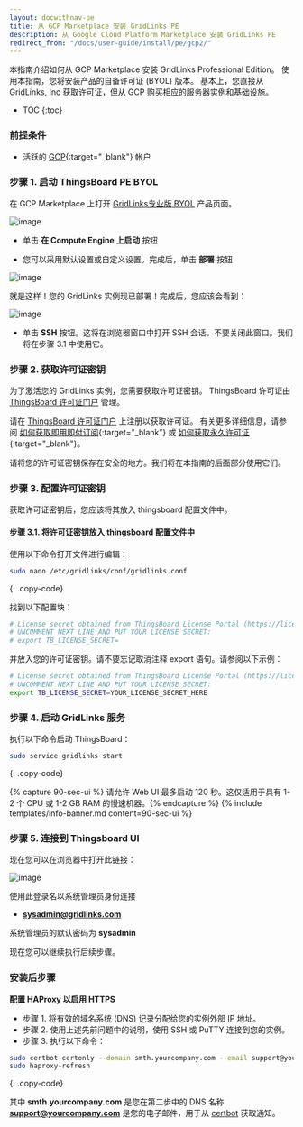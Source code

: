```yaml
---
layout: docwithnav-pe
title: 从 GCP Marketplace 安装 GridLinks PE
description: 从 Google Cloud Platform Marketplace 安装 GridLinks PE
redirect_from: "/docs/user-guide/install/pe/gcp2/"
---
```


本指南介绍如何从 GCP Marketplace 安装 GridLinks Professional Edition。
使用本指南，您将安装产品的自备许可证 (BYOL) 版本。
基本上，您直接从 GridLinks, Inc 获取许可证，但从 GCP 购买相应的服务器实例和基础设施。

* TOC
{:toc}

### 前提条件

- 活跃的 [GCP](https://cloud.google.com/){:target="_blank"} 帐户

### 步骤 1. 启动 ThingsBoard PE BYOL

在 GCP Marketplace 上打开 [ GridLinks专业版 BYOL](https://console.cloud.google.com/marketplace/details/thingsboard-public/thingsboard-pe) 产品页面。

![image](/images/user-guide/install/gcp-marketplace-pe/launch.png)

- 单击 **在 Compute Engine 上启动** 按钮

- 您可以采用默认设置或自定义设置。完成后，单击 **部署** 按钮

![image](/images/user-guide/install/gcp-marketplace-pe/deploy.png)

就是这样！您的 GridLinks 实例现已部署！完成后，您应该会看到：

![image](/images/user-guide/install/gcp-marketplace-pe/ssh.png)

- 单击 **SSH** 按钮。这将在浏览器窗口中打开 SSH 会话。不要关闭此窗口。我们将在步骤 3.1 中使用它。

### 步骤 2. 获取许可证密钥

为了激活您的 GridLinks 实例，您需要获取许可证密钥。
ThingsBoard 许可证由 [ThingsBoard 许可证门户](https://license.docs.codingas.com/signup) 管理。

请在 [ThingsBoard 许可证门户](https://license.docs.codingas.com/signup) 上注册以获取许可证。
有关更多详细信息，请参阅 [如何获取即用即付订阅](https://www.youtube.com/watch?v=dK-QDFGxWek){:target="_blank"} 或 [如何获取永久许可证](https://www.youtube.com/watch?v=GPe0lHolWek){:target="_blank"}。

请将您的许可证密钥保存在安全的地方。我们将在本指南的后面部分使用它们。

### 步骤 3. 配置许可证密钥

获取许可证密钥后，您应该将其放入 thingsboard 配置文件中。

#### 步骤 3.1. 将许可证密钥放入 thingsboard 配置文件中

使用以下命令打开文件进行编辑：

```bash 
sudo nano /etc/gridlinks/conf/gridlinks.conf
```
{: .copy-code}

找到以下配置块：

```bash
# License secret obtained from ThingsBoard License Portal (https://license.docs.codingas.com)
# UNCOMMENT NEXT LINE AND PUT YOUR LICENSE SECRET:
# export TB_LICENSE_SECRET=
```

并放入您的许可证密钥。请不要忘记取消注释 export 语句。请参阅以下示例：

```bash
# License secret obtained from ThingsBoard License Portal (https://license.docs.codingas.com)
# UNCOMMENT NEXT LINE AND PUT YOUR LICENSE SECRET:
export TB_LICENSE_SECRET=YOUR_LICENSE_SECRET_HERE
```

### 步骤 4. 启动 GridLinks 服务

执行以下命令启动 ThingsBoard：

```bash
sudo service gridlinks start
```
{: .copy-code}

{% capture 90-sec-ui %}
请允许 Web UI 最多启动 120 秒。这仅适用于具有 1-2 个 CPU 或 1-2 GB RAM 的慢速机器。{% endcapture %}
{% include templates/info-banner.md content=90-sec-ui %}

### 步骤 5. 连接到 Thingsboard UI

现在您可以在浏览器中打开此链接：

![image](/images/user-guide/install/gcp-marketplace-pe/admin-panel.png)

使用此登录名以系统管理员身份连接

- **sysadmin@gridlinks.com**

系统管理员的默认密码为 **sysadmin**

现在您可以继续执行后续步骤。

### 安装后步骤

**配置 HAProxy 以启用 HTTPS**

* 步骤 1. 将有效的域名系统 (DNS) 记录分配给您的实例外部 IP 地址。
* 步骤 2. 使用上述先前问题中的说明，使用 SSH 或 PuTTY 连接到您的实例。
* 步骤 3. 执行以下命令：
 ```bash
 sudo certbot-certonly --domain smth.yourcompany.com --email support@yourcompany.com
 sudo haproxy-refresh
 ```
{: .copy-code}

其中 **smth.yourcompany.com** 是您在第二步中的 DNS 名称
**support@yourcompany.com** 是您的电子邮件，用于从 [certbot](https://certbot.eff.org/) 获取通知。